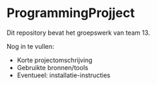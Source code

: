 # ProgrammingProjject
Dit repository bevat het groepswerk van team 13.

Nog in te vullen:
- Korte projectomschrijving
- Gebruikte bronnen/tools
- Eventueel: installatie-instructies
